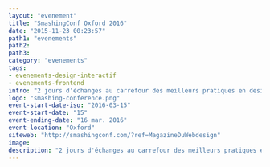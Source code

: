 ```yaml
---
layout: "evenement"
title: "SmashingConf Oxford 2016"
date: "2015-11-23 00:23:57"
path1: "evenements"
path2:
path3:
category: "evenements"
tags:
- evenements-design-interactif
- evenements-frontend
intro: "2 jours d'échanges au carrefour des meilleurs pratiques en design, frontend et UX design."
logo: "smashing-conference.png"
event-start-date-iso: "2016-03-15"
event-start-date: "15"
event-ending-date: "16 mar. 2016"
event-location: "Oxford"
siteweb: "http://smashingconf.com/?ref=MagazineDuWebdesign"
image:
description: "2 jours d'échanges au carrefour des meilleurs pratiques en design, frontend et UX design."
---
```

